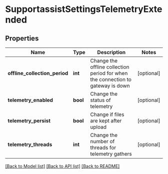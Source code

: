 # SupportassistSettingsTelemetryExtended

## Properties
Name | Type | Description | Notes
------------ | ------------- | ------------- | -------------
**offline_collection_period** | **int** | Change the offline collection period for when the connection to gateway is down | [optional] 
**telemetry_enabled** | **bool** | Change the status of telemetry | [optional] 
**telemetry_persist** | **bool** | Change if files are kept after upload | [optional] 
**telemetry_threads** | **int** | Change the number of threads for telemetry gathers | [optional] 

[[Back to Model list]](../README.md#documentation-for-models) [[Back to API list]](../README.md#documentation-for-api-endpoints) [[Back to README]](../README.md)


